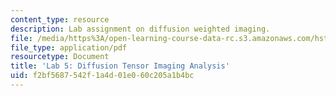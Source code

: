 ```yaml
---
content_type: resource
description: Lab assignment on diffusion weighted imaging.
file: /media/https%3A/open-learning-course-data-rc.s3.amazonaws.com/hst-583-functional-magnetic-resonance-imaging-data-acquisition-and-analysis-fall-2008/f2bf5687542f1a4d01e060c205a1b4bc_lab5.pdf
file_type: application/pdf
resourcetype: Document
title: 'Lab 5: Diffusion Tensor Imaging Analysis'
uid: f2bf5687-542f-1a4d-01e0-60c205a1b4bc
---
```

